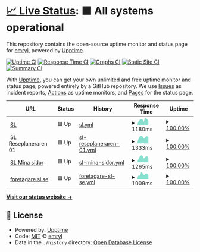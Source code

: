 # [📈 Live Status](https://emryl.github.io/upptime-sl): <!--live status--> **🟩 All systems operational**

This repository contains the open-source uptime monitor and status page for [emryl](https://emryl.github.io/upptime-sl), powered by [Upptime](https://github.com/upptime/upptime).

[![Uptime CI](https://github.com/emryl/upptime-sl/workflows/Uptime%20CI/badge.svg)](https://github.com/emryl/upptime-sl/actions?query=workflow%3A%22Uptime+CI%22)
[![Response Time CI](https://github.com/emryl/upptime-sl/workflows/Response%20Time%20CI/badge.svg)](https://github.com/emryl/upptime-sl/actions?query=workflow%3A%22Response+Time+CI%22)
[![Graphs CI](https://github.com/emryl/upptime-sl/workflows/Graphs%20CI/badge.svg)](https://github.com/emryl/upptime-sl/actions?query=workflow%3A%22Graphs+CI%22)
[![Static Site CI](https://github.com/emryl/upptime-sl/workflows/Static%20Site%20CI/badge.svg)](https://github.com/emryl/upptime-sl/actions?query=workflow%3A%22Static+Site+CI%22)
[![Summary CI](https://github.com/emryl/upptime-sl/workflows/Summary%20CI/badge.svg)](https://github.com/emryl/upptime-sl/actions?query=workflow%3A%22Summary+CI%22)

With [Upptime](https://upptime.js.org), you can get your own unlimited and free uptime monitor and status page, powered entirely by a GitHub repository. We use [Issues](https://github.com/emryl/upptime-sl/issues) as incident reports, [Actions](https://github.com/emryl/upptime-sl/actions) as uptime monitors, and [Pages](https://emryl.github.io/upptime-sl) for the status page.

<!--start: status pages-->
<!-- This summary is generated by Upptime (https://github.com/upptime/upptime) -->
<!-- Do not edit this manually, your changes will be overwritten -->
<!-- prettier-ignore -->
| URL | Status | History | Response Time | Uptime |
| --- | ------ | ------- | ------------- | ------ |
| <img alt="" src="https://icons.duckduckgo.com/ip3/sl.se.ico" height="13"> [SL](https://sl.se) | 🟩 Up | [sl.yml](https://github.com/emryl/upptime-sl/commits/HEAD/history/sl.yml) | <details><summary><img alt="Response time graph" src="./graphs/sl/response-time-week.png" height="20"> 1180ms</summary><br><a href="https://emryl.github.io/upptime-sl/history/sl"><img alt="Response time 1241" src="https://img.shields.io/endpoint?url=https%3A%2F%2Fraw.githubusercontent.com%2Femryl%2Fupptime-sl%2FHEAD%2Fapi%2Fsl%2Fresponse-time.json"></a><br><a href="https://emryl.github.io/upptime-sl/history/sl"><img alt="24-hour response time 936" src="https://img.shields.io/endpoint?url=https%3A%2F%2Fraw.githubusercontent.com%2Femryl%2Fupptime-sl%2FHEAD%2Fapi%2Fsl%2Fresponse-time-day.json"></a><br><a href="https://emryl.github.io/upptime-sl/history/sl"><img alt="7-day response time 1180" src="https://img.shields.io/endpoint?url=https%3A%2F%2Fraw.githubusercontent.com%2Femryl%2Fupptime-sl%2FHEAD%2Fapi%2Fsl%2Fresponse-time-week.json"></a><br><a href="https://emryl.github.io/upptime-sl/history/sl"><img alt="30-day response time 1088" src="https://img.shields.io/endpoint?url=https%3A%2F%2Fraw.githubusercontent.com%2Femryl%2Fupptime-sl%2FHEAD%2Fapi%2Fsl%2Fresponse-time-month.json"></a><br><a href="https://emryl.github.io/upptime-sl/history/sl"><img alt="1-year response time 1200" src="https://img.shields.io/endpoint?url=https%3A%2F%2Fraw.githubusercontent.com%2Femryl%2Fupptime-sl%2FHEAD%2Fapi%2Fsl%2Fresponse-time-year.json"></a></details> | <details><summary><a href="https://emryl.github.io/upptime-sl/history/sl">100.00%</a></summary><a href="https://emryl.github.io/upptime-sl/history/sl"><img alt="All-time uptime 99.44%" src="https://img.shields.io/endpoint?url=https%3A%2F%2Fraw.githubusercontent.com%2Femryl%2Fupptime-sl%2FHEAD%2Fapi%2Fsl%2Fuptime.json"></a><br><a href="https://emryl.github.io/upptime-sl/history/sl"><img alt="24-hour uptime 100.00%" src="https://img.shields.io/endpoint?url=https%3A%2F%2Fraw.githubusercontent.com%2Femryl%2Fupptime-sl%2FHEAD%2Fapi%2Fsl%2Fuptime-day.json"></a><br><a href="https://emryl.github.io/upptime-sl/history/sl"><img alt="7-day uptime 100.00%" src="https://img.shields.io/endpoint?url=https%3A%2F%2Fraw.githubusercontent.com%2Femryl%2Fupptime-sl%2FHEAD%2Fapi%2Fsl%2Fuptime-week.json"></a><br><a href="https://emryl.github.io/upptime-sl/history/sl"><img alt="30-day uptime 100.00%" src="https://img.shields.io/endpoint?url=https%3A%2F%2Fraw.githubusercontent.com%2Femryl%2Fupptime-sl%2FHEAD%2Fapi%2Fsl%2Fuptime-month.json"></a><br><a href="https://emryl.github.io/upptime-sl/history/sl"><img alt="1-year uptime 99.21%" src="https://img.shields.io/endpoint?url=https%3A%2F%2Fraw.githubusercontent.com%2Femryl%2Fupptime-sl%2FHEAD%2Fapi%2Fsl%2Fuptime-year.json"></a></details>
| <img alt="" src="https://icons.duckduckgo.com/ip3/sl.se.ico" height="13"> SL Reseplaneraren 01 | 🟩 Up | [sl-reseplaneraren-01.yml](https://github.com/emryl/upptime-sl/commits/HEAD/history/sl-reseplaneraren-01.yml) | <details><summary><img alt="Response time graph" src="./graphs/sl-reseplaneraren-01/response-time-week.png" height="20"> 1333ms</summary><br><a href="https://emryl.github.io/upptime-sl/history/sl-reseplaneraren-01"><img alt="Response time 347" src="https://img.shields.io/endpoint?url=https%3A%2F%2Fraw.githubusercontent.com%2Femryl%2Fupptime-sl%2FHEAD%2Fapi%2Fsl-reseplaneraren-01%2Fresponse-time.json"></a><br><a href="https://emryl.github.io/upptime-sl/history/sl-reseplaneraren-01"><img alt="24-hour response time 1155" src="https://img.shields.io/endpoint?url=https%3A%2F%2Fraw.githubusercontent.com%2Femryl%2Fupptime-sl%2FHEAD%2Fapi%2Fsl-reseplaneraren-01%2Fresponse-time-day.json"></a><br><a href="https://emryl.github.io/upptime-sl/history/sl-reseplaneraren-01"><img alt="7-day response time 1333" src="https://img.shields.io/endpoint?url=https%3A%2F%2Fraw.githubusercontent.com%2Femryl%2Fupptime-sl%2FHEAD%2Fapi%2Fsl-reseplaneraren-01%2Fresponse-time-week.json"></a><br><a href="https://emryl.github.io/upptime-sl/history/sl-reseplaneraren-01"><img alt="30-day response time 1262" src="https://img.shields.io/endpoint?url=https%3A%2F%2Fraw.githubusercontent.com%2Femryl%2Fupptime-sl%2FHEAD%2Fapi%2Fsl-reseplaneraren-01%2Fresponse-time-month.json"></a><br><a href="https://emryl.github.io/upptime-sl/history/sl-reseplaneraren-01"><img alt="1-year response time 411" src="https://img.shields.io/endpoint?url=https%3A%2F%2Fraw.githubusercontent.com%2Femryl%2Fupptime-sl%2FHEAD%2Fapi%2Fsl-reseplaneraren-01%2Fresponse-time-year.json"></a></details> | <details><summary><a href="https://emryl.github.io/upptime-sl/history/sl-reseplaneraren-01">100.00%</a></summary><a href="https://emryl.github.io/upptime-sl/history/sl-reseplaneraren-01"><img alt="All-time uptime 99.44%" src="https://img.shields.io/endpoint?url=https%3A%2F%2Fraw.githubusercontent.com%2Femryl%2Fupptime-sl%2FHEAD%2Fapi%2Fsl-reseplaneraren-01%2Fuptime.json"></a><br><a href="https://emryl.github.io/upptime-sl/history/sl-reseplaneraren-01"><img alt="24-hour uptime 100.00%" src="https://img.shields.io/endpoint?url=https%3A%2F%2Fraw.githubusercontent.com%2Femryl%2Fupptime-sl%2FHEAD%2Fapi%2Fsl-reseplaneraren-01%2Fuptime-day.json"></a><br><a href="https://emryl.github.io/upptime-sl/history/sl-reseplaneraren-01"><img alt="7-day uptime 100.00%" src="https://img.shields.io/endpoint?url=https%3A%2F%2Fraw.githubusercontent.com%2Femryl%2Fupptime-sl%2FHEAD%2Fapi%2Fsl-reseplaneraren-01%2Fuptime-week.json"></a><br><a href="https://emryl.github.io/upptime-sl/history/sl-reseplaneraren-01"><img alt="30-day uptime 100.00%" src="https://img.shields.io/endpoint?url=https%3A%2F%2Fraw.githubusercontent.com%2Femryl%2Fupptime-sl%2FHEAD%2Fapi%2Fsl-reseplaneraren-01%2Fuptime-month.json"></a><br><a href="https://emryl.github.io/upptime-sl/history/sl-reseplaneraren-01"><img alt="1-year uptime 99.21%" src="https://img.shields.io/endpoint?url=https%3A%2F%2Fraw.githubusercontent.com%2Femryl%2Fupptime-sl%2FHEAD%2Fapi%2Fsl-reseplaneraren-01%2Fuptime-year.json"></a></details>
| <img alt="" src="https://icons.duckduckgo.com/ip3/sl.se.ico" height="13"> [SL Mina sidor](https://mitt.sl.se) | 🟩 Up | [sl-mina-sidor.yml](https://github.com/emryl/upptime-sl/commits/HEAD/history/sl-mina-sidor.yml) | <details><summary><img alt="Response time graph" src="./graphs/sl-mina-sidor/response-time-week.png" height="20"> 1265ms</summary><br><a href="https://emryl.github.io/upptime-sl/history/sl-mina-sidor"><img alt="Response time 1417" src="https://img.shields.io/endpoint?url=https%3A%2F%2Fraw.githubusercontent.com%2Femryl%2Fupptime-sl%2FHEAD%2Fapi%2Fsl-mina-sidor%2Fresponse-time.json"></a><br><a href="https://emryl.github.io/upptime-sl/history/sl-mina-sidor"><img alt="24-hour response time 1085" src="https://img.shields.io/endpoint?url=https%3A%2F%2Fraw.githubusercontent.com%2Femryl%2Fupptime-sl%2FHEAD%2Fapi%2Fsl-mina-sidor%2Fresponse-time-day.json"></a><br><a href="https://emryl.github.io/upptime-sl/history/sl-mina-sidor"><img alt="7-day response time 1265" src="https://img.shields.io/endpoint?url=https%3A%2F%2Fraw.githubusercontent.com%2Femryl%2Fupptime-sl%2FHEAD%2Fapi%2Fsl-mina-sidor%2Fresponse-time-week.json"></a><br><a href="https://emryl.github.io/upptime-sl/history/sl-mina-sidor"><img alt="30-day response time 1166" src="https://img.shields.io/endpoint?url=https%3A%2F%2Fraw.githubusercontent.com%2Femryl%2Fupptime-sl%2FHEAD%2Fapi%2Fsl-mina-sidor%2Fresponse-time-month.json"></a><br><a href="https://emryl.github.io/upptime-sl/history/sl-mina-sidor"><img alt="1-year response time 1410" src="https://img.shields.io/endpoint?url=https%3A%2F%2Fraw.githubusercontent.com%2Femryl%2Fupptime-sl%2FHEAD%2Fapi%2Fsl-mina-sidor%2Fresponse-time-year.json"></a></details> | <details><summary><a href="https://emryl.github.io/upptime-sl/history/sl-mina-sidor">100.00%</a></summary><a href="https://emryl.github.io/upptime-sl/history/sl-mina-sidor"><img alt="All-time uptime 99.42%" src="https://img.shields.io/endpoint?url=https%3A%2F%2Fraw.githubusercontent.com%2Femryl%2Fupptime-sl%2FHEAD%2Fapi%2Fsl-mina-sidor%2Fuptime.json"></a><br><a href="https://emryl.github.io/upptime-sl/history/sl-mina-sidor"><img alt="24-hour uptime 100.00%" src="https://img.shields.io/endpoint?url=https%3A%2F%2Fraw.githubusercontent.com%2Femryl%2Fupptime-sl%2FHEAD%2Fapi%2Fsl-mina-sidor%2Fuptime-day.json"></a><br><a href="https://emryl.github.io/upptime-sl/history/sl-mina-sidor"><img alt="7-day uptime 100.00%" src="https://img.shields.io/endpoint?url=https%3A%2F%2Fraw.githubusercontent.com%2Femryl%2Fupptime-sl%2FHEAD%2Fapi%2Fsl-mina-sidor%2Fuptime-week.json"></a><br><a href="https://emryl.github.io/upptime-sl/history/sl-mina-sidor"><img alt="30-day uptime 100.00%" src="https://img.shields.io/endpoint?url=https%3A%2F%2Fraw.githubusercontent.com%2Femryl%2Fupptime-sl%2FHEAD%2Fapi%2Fsl-mina-sidor%2Fuptime-month.json"></a><br><a href="https://emryl.github.io/upptime-sl/history/sl-mina-sidor"><img alt="1-year uptime 99.21%" src="https://img.shields.io/endpoint?url=https%3A%2F%2Fraw.githubusercontent.com%2Femryl%2Fupptime-sl%2FHEAD%2Fapi%2Fsl-mina-sidor%2Fuptime-year.json"></a></details>
| <img alt="" src="https://icons.duckduckgo.com/ip3/sl.se.ico" height="13"> [foretagare.sl.se](https://foretagare.sl.se/foretag/) | 🟩 Up | [foretagare-sl-se.yml](https://github.com/emryl/upptime-sl/commits/HEAD/history/foretagare-sl-se.yml) | <details><summary><img alt="Response time graph" src="./graphs/foretagare-sl-se/response-time-week.png" height="20"> 1009ms</summary><br><a href="https://emryl.github.io/upptime-sl/history/foretagare-sl-se"><img alt="Response time 1355" src="https://img.shields.io/endpoint?url=https%3A%2F%2Fraw.githubusercontent.com%2Femryl%2Fupptime-sl%2FHEAD%2Fapi%2Fforetagare-sl-se%2Fresponse-time.json"></a><br><a href="https://emryl.github.io/upptime-sl/history/foretagare-sl-se"><img alt="24-hour response time 783" src="https://img.shields.io/endpoint?url=https%3A%2F%2Fraw.githubusercontent.com%2Femryl%2Fupptime-sl%2FHEAD%2Fapi%2Fforetagare-sl-se%2Fresponse-time-day.json"></a><br><a href="https://emryl.github.io/upptime-sl/history/foretagare-sl-se"><img alt="7-day response time 1009" src="https://img.shields.io/endpoint?url=https%3A%2F%2Fraw.githubusercontent.com%2Femryl%2Fupptime-sl%2FHEAD%2Fapi%2Fforetagare-sl-se%2Fresponse-time-week.json"></a><br><a href="https://emryl.github.io/upptime-sl/history/foretagare-sl-se"><img alt="30-day response time 961" src="https://img.shields.io/endpoint?url=https%3A%2F%2Fraw.githubusercontent.com%2Femryl%2Fupptime-sl%2FHEAD%2Fapi%2Fforetagare-sl-se%2Fresponse-time-month.json"></a><br><a href="https://emryl.github.io/upptime-sl/history/foretagare-sl-se"><img alt="1-year response time 1363" src="https://img.shields.io/endpoint?url=https%3A%2F%2Fraw.githubusercontent.com%2Femryl%2Fupptime-sl%2FHEAD%2Fapi%2Fforetagare-sl-se%2Fresponse-time-year.json"></a></details> | <details><summary><a href="https://emryl.github.io/upptime-sl/history/foretagare-sl-se">100.00%</a></summary><a href="https://emryl.github.io/upptime-sl/history/foretagare-sl-se"><img alt="All-time uptime 98.15%" src="https://img.shields.io/endpoint?url=https%3A%2F%2Fraw.githubusercontent.com%2Femryl%2Fupptime-sl%2FHEAD%2Fapi%2Fforetagare-sl-se%2Fuptime.json"></a><br><a href="https://emryl.github.io/upptime-sl/history/foretagare-sl-se"><img alt="24-hour uptime 100.00%" src="https://img.shields.io/endpoint?url=https%3A%2F%2Fraw.githubusercontent.com%2Femryl%2Fupptime-sl%2FHEAD%2Fapi%2Fforetagare-sl-se%2Fuptime-day.json"></a><br><a href="https://emryl.github.io/upptime-sl/history/foretagare-sl-se"><img alt="7-day uptime 100.00%" src="https://img.shields.io/endpoint?url=https%3A%2F%2Fraw.githubusercontent.com%2Femryl%2Fupptime-sl%2FHEAD%2Fapi%2Fforetagare-sl-se%2Fuptime-week.json"></a><br><a href="https://emryl.github.io/upptime-sl/history/foretagare-sl-se"><img alt="30-day uptime 100.00%" src="https://img.shields.io/endpoint?url=https%3A%2F%2Fraw.githubusercontent.com%2Femryl%2Fupptime-sl%2FHEAD%2Fapi%2Fforetagare-sl-se%2Fuptime-month.json"></a><br><a href="https://emryl.github.io/upptime-sl/history/foretagare-sl-se"><img alt="1-year uptime 98.65%" src="https://img.shields.io/endpoint?url=https%3A%2F%2Fraw.githubusercontent.com%2Femryl%2Fupptime-sl%2FHEAD%2Fapi%2Fforetagare-sl-se%2Fuptime-year.json"></a></details>

<!--end: status pages-->

[**Visit our status website →**](https://emryl.github.io/upptime-sl)

## 📄 License

- Powered by: [Upptime](https://github.com/upptime/upptime)
- Code: [MIT](./LICENSE) © [emryl](https://emryl.github.io/upptime-sl)
- Data in the `./history` directory: [Open Database License](https://opendatacommons.org/licenses/odbl/1-0/)
